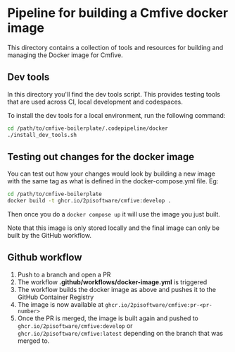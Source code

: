 # Pipeline for building a Cmfive docker image

This directory contains a collection of tools and resources for building and managing the Docker image for Cmfive.

## Dev tools

In this directory you'll find the dev tools script. This provides testing tools that are used across CI, local development and codespaces.

To install the dev tools for a local environment, run the following command:

```sh
cd /path/to/cmfive-boilerplate/.codepipeline/docker
./install_dev_tools.sh
```
## Testing out changes for the docker image

You can test out how your changes would look by building a new image with the same tag as what is defined in the docker-compose.yml file. Eg:

```sh
cd /path/to/cmfive-boilerplate
docker build -t ghcr.io/2pisoftware/cmfive:develop .
```

Then once you do a `docker compose up` it will use the image you just built.

Note that this image is only stored locally and the final image can only be built by the GitHub workflow.

## Github workflow

1. Push to a branch and open a PR
2. The workflow **.github/workflows/docker-image.yml** is triggered
3. The workflow builds the docker image as above and pushes it to the GitHub Container Registry
4. The image is now available at `ghcr.io/2pisoftware/cmfive:pr-<pr-number>`
5. Once the PR is merged, the image is built again and pushed to `ghcr.io/2pisoftware/cmfive:develop` or `ghcr.io/2pisoftware/cmfive:latest` depending on the branch that was merged to.

